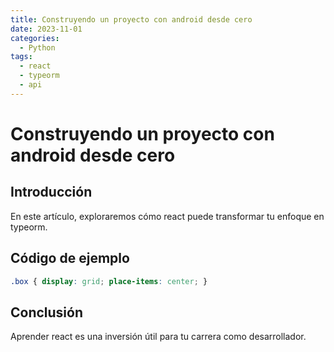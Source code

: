 ```yaml
---
title: Construyendo un proyecto con android desde cero
date: 2023-11-01
categories:
  - Python
tags:
  - react
  - typeorm
  - api
---
```


# Construyendo un proyecto con android desde cero

## Introducción

En este artículo, exploraremos cómo react puede transformar tu enfoque en typeorm.

## Código de ejemplo

```css
.box { display: grid; place-items: center; }
```

## Conclusión

Aprender react es una inversión útil para tu carrera como desarrollador.